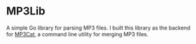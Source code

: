 
# MP3Lib

A simple Go library for parsing MP3 files. I built this library as the backend for [MP3Cat][], a command line utility for merging MP3 files.

[mp3cat]: https://github.com/dmulholland/mp3cat

